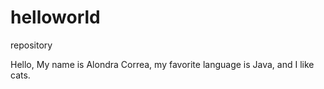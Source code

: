 # helloworld
repository

Hello,
  My name is Alondra Correa, my favorite language is Java, and I like cats.

